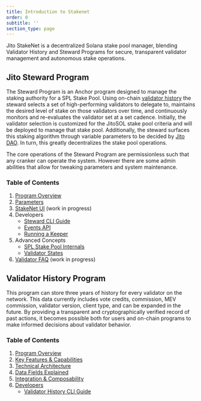 ```yaml
---
title: Introduction to Stakenet
order: 0
subtitle: ''
section_type: page
---
```


Jito StakeNet is a decentralized Solana stake pool manager, blending Validator History and Steward Programs for secure, transparent validator management and autonomous stake operations.

## Jito Steward Program

The Steward Program is an Anchor program designed to manage the staking authority for a SPL Stake Pool.
Using on-chain [validator history](/stakenet/validator-history/program-overview/) the steward selects a set of high-performing validators to delegate to, maintains the desired level of stake on those validators over time, and continuously monitors and re-evaluates the validator set at a set cadence.
Initially, the validator selection is customized for the JitoSOL stake pool criteria and will be deployed to manage that stake pool.
Additionally, the steward surfaces this staking algorithm through variable parameters to be decided by [Jito DAO](https://gov.jito.network/dao/Jito).
In turn, this greatly decentralizes the stake pool operations.

The core operations of the Steward Program are permissionless such that any cranker can operate the system. However there are some admin abilities that allow for tweaking parameters and system maintenance.

### Table of Contents

1. [Program Overview](/stakenet/jito-steward/program-overview/)
2. [Parameters](/stakenet/jito-steward/parameters/)
3. [StakeNet UI](/stakenet/jito-steward/ui/) (work in progress)
4. Developers
   - [Steward CLI Guide](/stakenet/jito-steward/developers/cli/)
   - [Events API](/stakenet/jito-steward/developers/api/)
   - [Running a Keeper](/stakenet/jito-steward/developers/keeper-bot-quick-start/)
5. Advanced Concepts
   - [SPL Stake Pool Internals](/stakenet/jito-steward/advanced/spl-stake-pool-internals/)
   - [Validator States](/stakenet/jito-steward/advanced/managing-validator-states/)
6. [Validator FAQ](/stakenet/jito-steward/faq/) (work in progress)


## Validator History Program

This program can store three years of history for every validator on the network.
This data currently includes vote credits, commission, MEV commission, validator version, client type, and can be expanded in the future.
By providing a transparent and cryptographically verified record of past actions, it becomes possible both for users and on-chain programs to make informed decisions about validator behavior.

### Table of Contents

1. [Program Overview](/stakenet/validator-history/program-overview/)
2. [Key Features & Capabilities](/stakenet/validator-history/key-features/)
3. [Technical Architecture](/stakenet/validator-history/technical-architecture/)
4. [Data Fields Explained](/stakenet/validator-history/data-fields/)
5. [Integration & Composability](/stakenet/validator-history/integration/)
6. [Developers](/stakenet/validator-history/developers/)
   - [Validator History CLI Guide](/stakenet/validator-history/developers/cli/)
